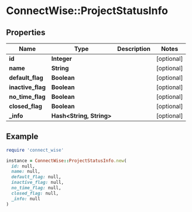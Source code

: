 # ConnectWise::ProjectStatusInfo

## Properties

| Name | Type | Description | Notes |
| ---- | ---- | ----------- | ----- |
| **id** | **Integer** |  | [optional] |
| **name** | **String** |  | [optional] |
| **default_flag** | **Boolean** |  | [optional] |
| **inactive_flag** | **Boolean** |  | [optional] |
| **no_time_flag** | **Boolean** |  | [optional] |
| **closed_flag** | **Boolean** |  | [optional] |
| **_info** | **Hash&lt;String, String&gt;** |  | [optional] |

## Example

```ruby
require 'connect_wise'

instance = ConnectWise::ProjectStatusInfo.new(
  id: null,
  name: null,
  default_flag: null,
  inactive_flag: null,
  no_time_flag: null,
  closed_flag: null,
  _info: null
)
```

